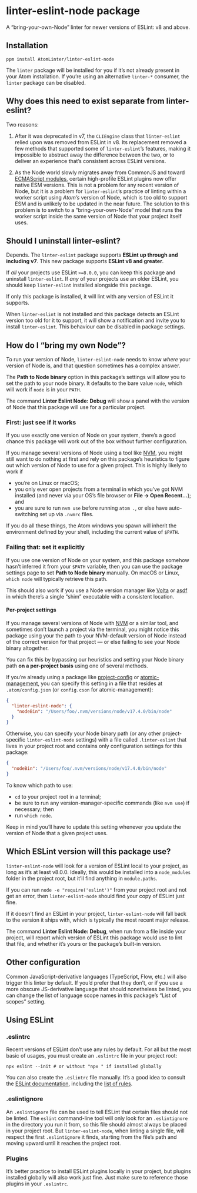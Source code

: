 # linter-eslint-node package

A “bring-your-own-Node” linter for newer versions of ESLint: v8 and above.

## Installation

```ShellSession
ppm install AtomLinter/linter-eslint-node
```

The `linter` package will be installed for you if it’s not already present in your Atom installation. If you’re using an alternative `linter-*` consumer, the `linter` package can be disabled.


## Why does this need to exist separate from linter-eslint?

Two reasons:

1. After it was deprecated in v7, the `CLIEngine` class that `linter-eslint` relied upon was removed from ESLint in v8. Its replacement removed a few methods that supported some of `linter-eslint`’s features, making it impossible to abstract away the difference between the two, or to deliver an experience that’s consistent across ESLint versions.

2. As the Node world slowly migrates away from CommonJS and toward [ECMAScript modules][], certain high-profile ESLint plugins now offer native ESM versions. This is not a problem for any recent version of Node, but it is a problem for `linter-eslint`’s practice of linting within a worker script using _Atom’s_ version of Node, which is too old to support ESM and is unlikely to be updated in the near future. The solution to this problem is to switch to a “bring-your-own-Node” model that runs the worker script inside the same version of Node that your project itself uses.

## Should I uninstall linter-eslint?

Depends. The `linter-eslint` package supports **ESLint up through and including v7**. This new package supports **ESLint v8 and greater**.

If _all_ your projects use ESLint `>=8.0.0`, you can keep this package and uninstall `linter-eslint`. If _any_ of your projects use an older ESLint, you should keep `linter-eslint` installed alongside this package.

If only this package is installed, it will lint with any version of ESLint it supports.

When `linter-eslint` is not installed and this package detects an ESLint version too old for it to support, it will show a notification and invite you to install `linter-eslint`. This behaviour can be disabled in package settings.

## How do I “bring my own Node”?

To run your version of Node, `linter-eslint-node` needs to know _where_ your version of Node is, and that question sometimes has a complex answer.

The **Path to Node binary** option in this package’s settings will allow you to set the path to your node binary. It defaults to the bare value `node`, which will work if `node` is in your `PATH`.

The command **Linter Eslint Node: Debug** will show a panel with the version of Node that this package will use for a particular project.

### First: just see if it works

If you use exactly one version of Node on your system, there’s a good chance this package will work out of the box without further configuration.

If you manage several versions of Node using a tool like [NVM][], you might still want to do nothing at first and rely on this package’s heuristics to figure out which version of Node to use for a given project. This is highly likely to work if

* you’re on Linux or macOS;
* you only ever open projects from a terminal in which you’ve got NVM installed (and never via your OS’s file browser or **File → Open Recent…**); and
* you are sure to run `nvm use` before running `atom .`, or else have auto-switching set up via `.nvmrc` files.

If you do all these things, the Atom windows you spawn will inherit the environment defined by your shell, including the current value of `$PATH`.

### Failing that: set it explicitly

If you use one version of Node on your system, and this package somehow hasn’t inferred it from your `$PATH` variable, then you can use the package settings page to set **Path to Node binary** manually. On macOS or Linux, `which node` will typically retrieve this path.

This should also work if you use a Node version manager like [Volta][] or [asdf][] in which there’s a single “shim” executable with a consistent location.

#### Per-project settings

If you manage several versions of Node with [NVM][] or a similar tool, and sometimes don’t launch a project via the terminal, you might notice this package using your the path to your NVM-default version of Node instead of the correct version for that project — or else failing to see your Node binary altogether.

You can fix this by bypassing our heuristics and setting your Node binary path **on a per-project basis** using one of several methods.

If you’re already using a package like [project-config][] or [atomic-management][], you can specify this setting in a file that resides at `.atom/config.json` (or `config.cson` for atomic-management):

```json
{
  "linter-eslint-node": {
    "nodeBin": "/Users/foo/.nvm/versions/node/v17.4.0/bin/node"
  }
}
```

Otherwise, you can specify your Node binary path (or any other project-specific `linter-eslint-node` settings) with a file called `.linter-eslint` that lives in your project root and contains only configuration settings for this package:

```json
{
  "nodeBin": "/Users/foo/.nvm/versions/node/v17.4.0/bin/node"
}
```

To know which path to use:

* `cd` to your project root in a terminal;
* be sure to run any version-manager-specific commands (like `nvm use`) if necessary; then
* run `which node`.

Keep in mind you’ll have to update this setting whenever you update the version of Node that a given project uses.

## Which ESLint version will this package use?

`linter-eslint-node` will look for a version of ESLint local to your project, as long as it’s at least v8.0.0. Ideally, this would be installed into a `node_modules` folder in the project root, but it’ll find anything in `module.paths`.

If you can run `node -e "require('eslint')"` from your project root and not get an error, then `linter-eslint-node` should find your copy of ESLint just fine.

If it doesn’t find an ESLint in your project, `linter-eslint-node` will fall back to the version it ships with, which is typically the most recent major release.

The command **Linter Eslint Node: Debug**, when run from a file inside your project, will report which version of ESLint this package would use to lint that file, and whether it’s yours or the package’s built-in version.

## Other configuration

Common JavaScript-derivative languages (TypeScript, Flow, etc.) will also trigger this linter by default. If you’d prefer that they don’t, or if you use a more obscure JS-derivative language that should nonetheless be linted, you can change the list of language scope names in this package’s “List of scopes” setting.


## Using ESLint

### .eslintrc

Recent versions of ESLint don’t use any rules by default. For all but the most basic of usages, you must create an `.eslintrc` file in your project root:

```ShellSession
npx eslint --init # or without "npx " if installed globally
```

You can also create the `.eslintrc` file manually. It’s a good idea to consult the [ESLint documentation](http://eslint.org/docs/user-guide/configuring), including the [list of rules](http://eslint.org/docs/rules/).

### .eslintignore

An `.eslintignore` file can be used to tell ESLint that certain files should not be linted. The `eslint` command-line tool will only look for an `.eslintignore` in the directory you run it from, so this file should almost always be placed in your project root. But `linter-eslint-node`, when linting a single file, will respect the first `.eslintignore` it finds, starting from the file’s path and moving upward until it reaches the project root.

### Plugins

It’s better practice to install ESLint plugins locally in your project, but plugins installed globally will also work just fine. Just make sure to reference those plugins in your `.eslintrc`.


[ECMAScript modules]: https://nodejs.org/api/esm.html
[NVM]: https://github.com/nvm-sh/nvm/blob/master/README.md
[Volta]: https://volta.sh/
[asdf]: https://asdf-vm.com/
[project-config]: https://github.com/steelbrain/project-config/
[atomic-management]: https://github.com/harmsk/atomic-management
